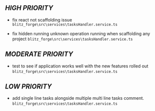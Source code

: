 ## ***HIGH PRIORITY***

+ fix react not scaffolding issue   `blitz_forge\src\services\tasksHandler.service.ts`

+ fix hidden running unknown operation running when scaffolding any project   `blitz_forge\src\services\tasksHandler.service.ts`

## ***MODERATE PRIORITY***

+ test to see if application works well with the new features rolled out   `blitz_forge\src\services\tasksHandler.service.ts`

## ***LOW PRIORITY***

+ add single line tasks alongside multiple multi line tasks comment.   `blitz_forge\src\services\tasksHandler.service.ts`


